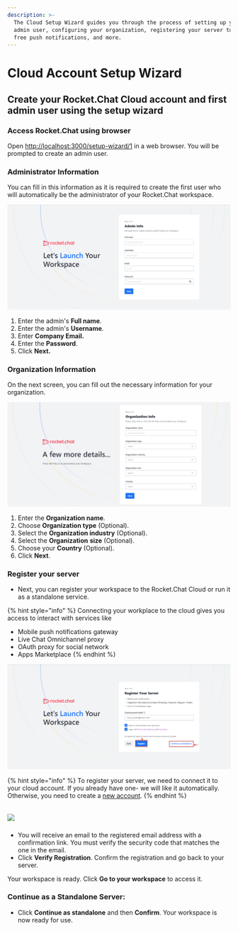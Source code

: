 ```yaml
---
description: >-
  The Cloud Setup Wizard guides you through the process of setting up your first
  admin user, configuring your organization, registering your server to receive
  free push notifications, and more.
---
```


# Cloud Account Setup Wizard

## Create your Rocket.Chat Cloud account and first admin user using the setup wizard

### Access Rocket.Chat using browser

Open [http://localhost:3000/setup-wizard/1](http://localhost:3000/setup-wizard/1) in a web browser. You will be prompted to create an admin user.

### Administrator Information

You can fill in this information as it is required to create the first user who will automatically be the administrator of your Rocket.Chat workspace.

![Admin Information](<../../.gitbook/assets/admininfo (1).png>)

1. Enter the admin's **Full name**.
2. Enter the admin's **Username**.
3. Enter **Company Email.**
4. Enter the **Password**.
5. Click **Next.**

### Organization Information

On the next screen, you can fill out the necessary information for your organization.

![Organization Information](<../../.gitbook/assets/org info.png>)

1. Enter the **Organization name**.
2. Choose **Organization type** (Optional).
3. Select the **Organization industry** (Optional).
4. Select the **Organization** **size** (Optional).
5. Choose your **Country** (Optional).
6. Click **Next**.

### Register your server

* Next, you can register your workspace to the Rocket.Chat Cloud or run it as a standalone service.

{% hint style="info" %}
Connecting your workplace to the cloud gives you access to interact with services like

* Mobile push notifications gateway
* Live Chat Omnichannel proxy
* OAuth proxy for social network
* Apps Marketplace
{% endhint %}

![Server Registration](<../../.gitbook/assets/register server.png>)

{% hint style="info" %}
To register your server, we need to connect it to your cloud account. If you already have one- we will like it automatically. Otherwise, you need to create a [new account](https://docs.rocket.chat/rocket.chat-saas/cloud-account/create-new-cloud-account).
{% endhint %}

## ![](../../.gitbook/assets/2022-01-28\_01-53-56.png)

* You will receive an email to the registered email address with a confirmation link. You must verify the security code that matches the one in the email.
* Click **Verify Registration**. Confirm the registration and go back to your server.

Your workspace is ready. Click **Go to your workspace** to access it.

### Continue as a Standalone Server:

* Click **Continue as standalone** and then **Confirm**. Your workspace is now ready for use.
